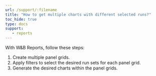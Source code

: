 ```yaml
---
url: /support/:filename
title: "How to get multiple charts with different selected runs?"
toc_hide: true
type: docs
support:
   - reports
---
```

With W&B Reports, follow these steps:

1. Create multiple panel grids.
2. Apply filters to select the desired run sets for each panel grid.
3. Generate the desired charts within the panel grids.